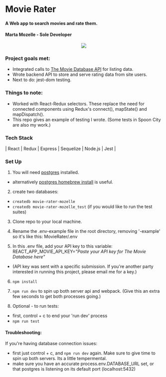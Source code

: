 # Movie Rater
#### A Web app to search movies and rate them.
#### Marta Mozelle - Sole Developer

<p align="center">
  <img src=https://github.com/MozMM/MovieRater/blob/main/src/client/images/ReadmeDemo/MR-Demo-36FR.gif >
</p>

### Project goals met: 
- Integrated calls to [The Movie Database API](themoviedb.org) for listing data. 
- Wrote backend API to store and serve rating data from site users. 
- Next to do: jest-dom testing. 

### Things to note:
- Worked with React-Redux selectors. These replace the need for connected components using Redux's connect(), mapState() and mapDispatch().
- This repo gives an example of testing I wrote. (Some tests in Spoon City are also my work.)

### Tech Stack
| React | Redux | Express | Sequelize | Node.js | Jest |

### Set Up
1) You will need [postgres](https://www.postgresql.org/download/) installed. 
* alternatively [postgres homebrew install](https://wiki.postgresql.org/wiki/Homebrew) is useful.

2) create two databases: 
* `createdb movie-rater-mozelle`
* `createdb movie-rater-mozelle_test`   (if you would like to run the test suites) 

3) Clone repo to your local machine.

4) Rename the .env-example file in the root directory, removing '-example' so it's like this: MovieRater/.env 

5) In this .env file, add your API key to this variable: REACT_APP_MOVIE_API_KEY=*"Paste your API key for The Movie Database here"*
* (API key was sent with a specific submission. If you're another party interested in running this project, please email me for a key.)

6) `npm install`

7) `npm run dev` to spin up both server api and webpack. (Give this an extra few seconds to get both processes going.) 

8) Optional - to run tests: 
  * first, control + c to end your 'run dev' process
  * `npm run test`

#### Troubleshooting:
If you're having database connection issues:
* first just control + c, and `npm run dev` again. Make sure to give time to spin up both servers. Its a little tempermental.  
* make sure you have an accurate process.env.DATABASE_URL set, or that postgres is listening on its default port (localhost:5432)

